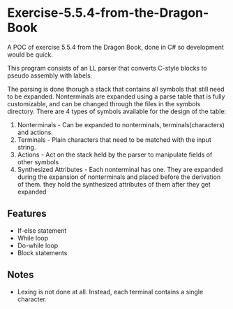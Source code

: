 # Exercise-5.5.4-from-the-Dragon-Book
A POC of exercise 5.5.4 from the Dragon Book, done in C# so development would be quick.

This program consists of an LL parser that converts C-style blocks to pseudo assembly with labels.

The parsing is done thorugh a stack that contains all symbols that still need to be expanded.
Nonterminals are expanded using a parse table that is fully customizable, and can be changed through the files in the symbols directory.
There are 4 types of symbols available for the design of the table:
1. Nonterminals - Can be expanded to nonterminals, terminals(characters) and actions.
1. Terminals - Plain characters that need to be matched with the input string.
1. Actions - Act on the stack held by the parser to manipulate fields of other symbols
1. Synthesized Attributes - Each nonterminal has one. They are expanded during the expansion of nonterminals and placed before the derivation of them.
	they hold the synthesized attributes of them after they get expanded

## Features
* If-else statement
* While loop
* Do-while loop
* Block statements

## Notes
* Lexing is not done at all. Instead, each terminal contains a single character.
